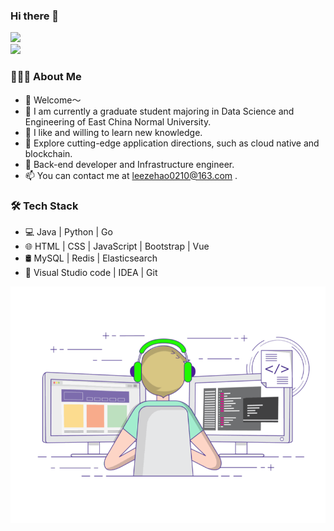 ### Hi there 👋

<!--
**594Surefour/594Surefour** is a ✨ _special_ ✨ repository because its `README.md` (this file) appears on your GitHub profile.

Here are some ideas to get you started:

- 🔭 I’m currently working on ...
- 🌱 I’m currently learning ...
- 👯 I’m looking to collaborate on ...
- 🤔 I’m looking for help with ...
- 💬 Ask me about ...
- 📫 How to reach me: ...
- 😄 Pronouns: ...
- ⚡ Fun fact: ...
-->

<div>
  <img src="https://github-readme-stats.vercel.app/api?username=594Surefour&count_private=true&show_icons=true&theme=material-palenight" />
</div>

<div>
  <img src="https://github-readme-stats.vercel.app/api/top-langs/?username=594Surefour&theme=merko" />
</div>

### 👨🏻‍💻 About Me 
- 👏 Welcome～
- 📖 I am currently a graduate student majoring in Data Science and Engineering of East China Normal University.
- 🎩 I like and willing to learn new knowledge.
- 🔭 Explore cutting-edge application directions, such as cloud native and blockchain.
- 💼 Back-end developer and Infrastructure engineer.
- 📫 You can contact me at leezehao0210@163.com .

### 🛠 Tech Stack
- 💻 Java | Python | Go 
- 🌐 HTML | CSS | JavaScript | Bootstrap | Vue
- 🛢 MySQL | Redis | Elasticsearch
- 🔧 Visual Studio code | IDEA | Git

<div>
  <img src="https://raw.githubusercontent.com/devSouvik/devSouvik/master/gif3.gif" />
</div>
